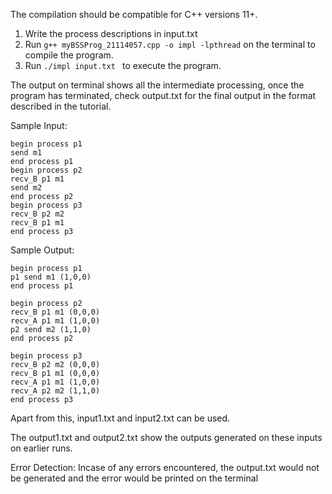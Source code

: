 The compilation should be compatible for C++ versions 11+. <br>
1. Write the process descriptions in input.txt
2. Run ``` g++ myBSSProg_21114057.cpp -o impl -lpthread ``` on the terminal to compile the program.
3. Run ```./impl input.txt ``` to execute the program.

The output on terminal shows all the intermediate processing, once the program has terminated, check output.txt for the final output in the format described in the tutorial.

Sample Input: 
```
begin process p1 
send m1 
end process p1
begin process p2 
recv_B p1 m1 
send m2 
end process p2 
begin process p3 
recv_B p2 m2 
recv_B p1 m1 
end process p3
```

Sample Output:
```
begin process p1
p1 send m1 (1,0,0)
end process p1

begin process p2
recv_B p1 m1 (0,0,0)
recv_A p1 m1 (1,0,0)
p2 send m2 (1,1,0)
end process p2

begin process p3
recv_B p2 m2 (0,0,0)
recv_B p1 m1 (0,0,0)
recv_A p1 m1 (1,0,0)
recv_A p2 m2 (1,1,0)
end process p3
```
Apart from this, input1.txt and input2.txt can be used.

The output1.txt and output2.txt show the outputs generated on these inputs on earlier runs.

Error Detection: Incase of any errors encountered, the output.txt would not be generated and the error would be printed on the terminal